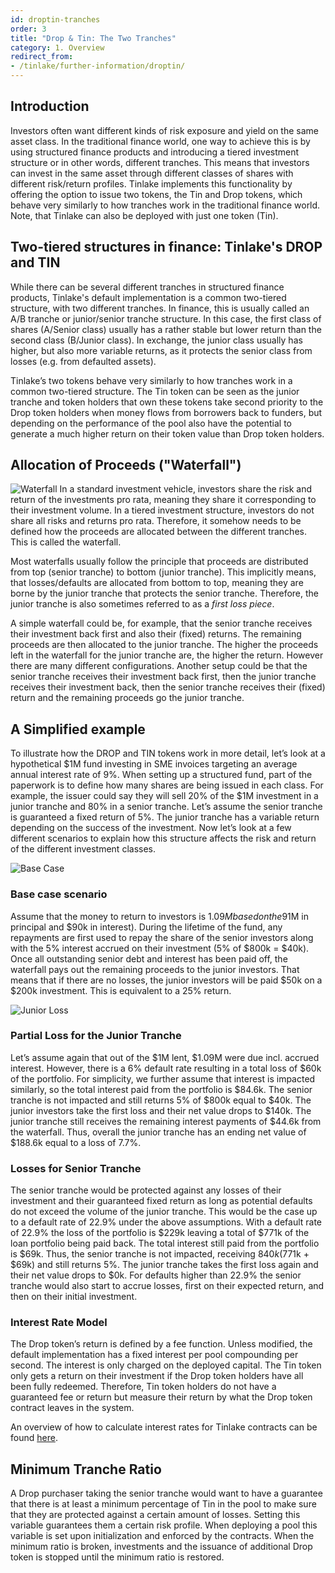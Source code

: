 ```yaml
---
id: droptin-tranches
order: 3
title: "Drop & Tin: The Two Tranches"
category: 1. Overview
redirect_from:
- /tinlake/further-information/droptin/
---
```


## Introduction
Investors often want different kinds of risk exposure and yield on the same asset class. In the traditional finance world, one way to achieve this is by using structured finance products and introducing a tiered investment structure or in other words, different tranches. This means that investors can invest in the same asset through different classes of shares with different risk/return profiles. Tinlake implements this functionality by offering the option to issue two tokens, the Tin and Drop tokens, which behave very similarly to how tranches work in the traditional finance world. Note, that Tinlake can also be deployed with just one token (Tin).

## Two-tiered structures in finance: Tinlake's DROP and TIN
While there can be several different tranches in structured finance products, Tinlake's default implementation is a common two-tiered structure, with two different tranches. In finance, this is usually called an A/B tranche or junior/senior tranche structure. In this case, the first class of shares (A/Senior class) usually has a rather stable but lower return than the second class (B/Junior class). In exchange, the junior class usually has higher, but also more variable returns, as it protects the senior class from losses (e.g. from defaulted assets).

Tinlake’s two tokens behave very similarly to how tranches work in a common two-tiered structure. The Tin token can be seen as the junior tranche and token holders that own these tokens take second priority to the Drop token holders when money flows from borrowers back to funders, but depending on the performance of the pool also have the potential to generate a much higher return on their token value than Drop token holders.


## Allocation of Proceeds ("Waterfall")

![Waterfall](./loan_waterfall.svg#float=left;margin=20px;width=300px;zoom=true)
In a standard investment vehicle, investors share the risk and return of the investments pro rata, meaning they share it corresponding to their investment volume. In a tiered investment structure, investors do not share all risks and returns pro rata. Therefore, it somehow needs to be defined how the proceeds are allocated between the different tranches. This is called the waterfall.

Most waterfalls usually follow the principle that proceeds are distributed from top (senior tranche) to bottom (junior tranche). This implicitly means, that losses/defaults are allocated from bottom to top, meaning they are borne by the junior tranche that protects the senior tranche. Therefore, the junior tranche is also sometimes referred to as a _first loss piece_.

A simple waterfall could be, for example, that the senior tranche receives their investment back first and also their (fixed) returns. The remaining proceeds are then allocated to the junior tranche. The higher the proceeds left in the waterfall for the junior tranche are, the higher the return. However there are many different configurations. Another setup could be that the senior tranche receives their investment back first, then the junior tranche receives their investment back, then the senior tranche receives their (fixed) return and the remaining proceeds go the junior tranche.

## A Simplified example
To illustrate how the DROP and TIN tokens work in more detail, let’s look at a hypothetical $1M fund investing in SME invoices targeting an average annual interest rate of 9%. When setting up a structured fund, part of the paperwork is to define how many shares are being issued in each class. For example, the issuer could say they will sell 20% of the $1M investment in a junior tranche and 80% in a senior tranche. Let’s assume the senior tranche is guaranteed a fixed return of 5%. The junior tranche has a variable return depending on the success of the investment. Now let’s look at a few different scenarios to explain how this structure affects the risk and return of the different investment classes.

![Base Case](./tranche_base_case.svg#margin=10px;width=250px;float=left;)
### Base case scenario
Assume that the money to return to investors is $1.09M based on the 9% interest rate ($1M in principal and $90k in interest). During the lifetime of the fund, any repayments are first used to repay the share of the senior investors along with the 5% interest accrued on their investment (5% of $800k = $40k). Once all outstanding senior debt and interest has been paid off, the waterfall pays out the remaining proceeds to the junior investors. That means that if there are no losses, the junior investors will be paid $50k on a $200k investment. This is equivalent to a 25% return.
<div style="clear:both;"></div>

![Junior Loss](./tranche_junior_loss.svg#margin=10px;width=250px;float=left;)
### Partial Loss for the Junior Tranche
Let’s assume again that out of the $1M lent, $1.09M were due incl. accrued interest. However, there is a 6% default rate resulting in a total loss of $60k of the portfolio. For simplicity, we further assume that interest is impacted similarly, so the total interest paid from the portfolio is $84.6k. The senior tranche is not impacted and still returns 5% of $800k equal to $40k. The junior investors take the first loss and their net value drops to $140k. The junior tranche still receives the remaining interest payments of $44.6k from the waterfall. Thus, overall the junior tranche has an ending net value of $188.6k equal to a loss of 7.7%.
<div style="clear:both;"></div>


### Losses for Senior Tranche
The senior tranche would be protected against any losses of their investment and their guaranteed fixed return as long as potential defaults do not exceed the volume of the junior tranche. This would be the case up to a default rate of 22.9% under the above assumptions. With a default rate of 22.9% the loss of the portfolio is $229k leaving a total of $771k of the loan portfolio being paid back. The total interest still paid from the portfolio is $69k. Thus, the senior tranche is not impacted, receiving $840k ($771k + $69k) and still returns 5%. The junior tranche takes the first loss again and their net value drops to $0k. For defaults higher than 22.9% the senior tranche would also start to accrue losses, first on their expected return, and then on their initial investment.


### Interest Rate Model
The Drop token’s return is defined by a fee function. Unless modified, the default implementation has a fixed interest per pool compounding per second. The interest is only charged on the deployed capital. The Tin token only gets a return on their investment if the Drop token holders have all been fully redeemed. Therefore, Tin token holders do not have a guaranteed fee or return but measure their return by what the Drop token contract leaves in the system.

An overview of how to calculate interest rates for Tinlake contracts can be found [here](../../further-information/interest/).

## Minimum Tranche Ratio
A Drop purchaser taking the senior tranche would want to have a guarantee that there is at least a minimum percentage of Tin in the pool to make sure that they are protected against a certain amount of losses. Setting this variable guarantees them a certain risk profile. When deploying a pool this variable is set upon initialization and enforced by the contracts. When the minimum ratio is broken, investments and the issuance of additional Drop token is stopped until the minimum ratio is restored.
